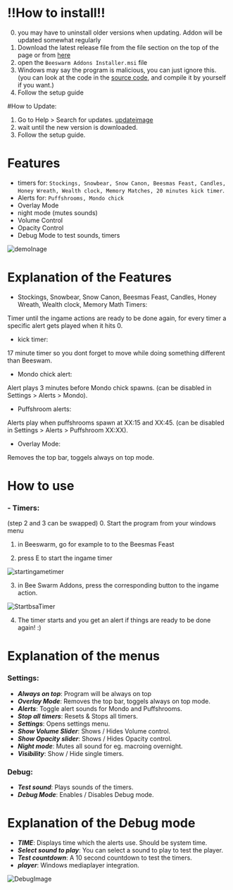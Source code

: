 # !!How to install!!

0. you may have to uninstall older versions when updating. Addon will be updated somewhat regularly 
1. Download the latest release file from the file section on the top of the page or from [here](https://github.com/AudioCrafter/Bee-Swarm-Addons/raw/master/Beeswarm%20Addons%20Installer%20latest.msi)
2. open the ``Beeswarm Addons Installer.msi`` file
3. Windows may say the program is malicious, you can just ignore this. (you can look at the code in the [source code](https://github.com/AudioCrafter/Bee-Swarm-Addons/tree/master/source%20code), and compile it by yourself if you want.) 
4. Follow the setup guide


#How to Update:
1. Go to Help > Search for updates.
[updateimage](https://cdn.discordapp.com/attachments/725622009907642420/927388559881695273/unknown.png)
2. wait until the new version is downloaded.
3. Follow the setup guide.


# Features

- timers for: ``Stockings, Snowbear, Snow Canon, Beesmas Feast, Candles, Honey Wreath, Wealth clock, Memory Matches, 20 minutes kick timer``.
- Alerts for: ``Puffshrooms, Mondo chick``
- Overlay Mode 
- night mode (mutes sounds)
- Volume Control
- Opacity Control
- Debug Mode to test sounds, timers 

![demoInage](https://cdn.discordapp.com/attachments/725622009907642420/926973853945712660/unknown.png)


# Explanation of the Features 
- Stockings, Snowbear, Snow Canon, Beesmas Feast, Candles, Honey Wreath, Wealth clock, Memory Math Timers: 

Timer until the ingame actions are ready to be done again, for every timer a specific alert gets played when it hits 0.

- kick timer:

17 minute timer so you dont forget to move while doing something different than Beeswam. 

- Mondo chick alert:

Alert plays 3 minutes before Mondo chick spawns. (can be disabled in Settings > Alerts > Mondo).

- Puffshroom alerts: 

Alerts play when puffshrooms spawn at XX:15 and XX:45. (can be disabled in Settings > Alerts > Puffshroom XX:XX).

- Overlay Mode:

Removes the top bar, toggels always on top mode.





# How to use

### - Timers:

(step 2 and 3 can be swapped)
0. Start the program from your windows menu 

1. in Beeswarm, go for example to to the Beesmas Feast

2. press E to start the ingame timer

![startingametimer](https://cdn.discordapp.com/attachments/725622009907642420/926108958052216832/unknown.png)

3. in Bee Swarm Addons, press the corresponding button to the ingame action. 

![StartbsaTimer](https://cdn.discordapp.com/attachments/725622009907642420/926110850811564042/unknown.png)

4. The timer starts and you get an alert if things are ready to be done again! :)



# Explanation of the menus 

### Settings:

- ***Always on top***:        Program will be always on top
- ***Overlay Mode***:         Removes the top bar, toggels always on top mode.
- ***Alerts***:               Toggle alert sounds for Mondo and Puffshrooms.
- ***Stop all timers***:      Resets & Stops all timers.
- ***Settings***:             Opens settings menu.
- ***Show Volume Slider***:   Shows / Hides Volume control.
- ***Show Opacity slider***:  Shows / Hides Opacity control.
- ***Night mode***:           Mutes all sound for eg. macroing overnight. 
- ***Visibility***:           Show / Hide single timers.

### Debug: 

- ***Test sound***:           Plays sounds of the timers.
- ***Debug Mode***:           Enables / Disables Debug mode. 

# Explanation of the Debug mode

- ***TIME***:                 Displays time which the alerts use. Should be system time.
- ***Select sound to play***: You can select a sound to play to test the player. 
- ***Test countdown***:       A 10 second countdown to test the timers.
- ***player***:               Windows mediaplayer integration.


![DebugImage](https://cdn.discordapp.com/attachments/725622009907642420/926974098192629870/unknown.png)

